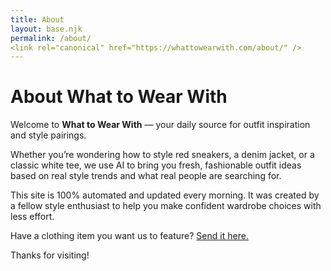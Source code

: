 ```yaml
---
title: About
layout: base.njk
permalink: /about/
<link rel="canonical" href="https://whattowearwith.com/about/" />
---
```


# About What to Wear With

Welcome to **What to Wear With** — your daily source for outfit inspiration and style pairings.

Whether you’re wondering how to style red sneakers, a denim jacket, or a classic white tee, we use AI to bring you fresh, fashionable outfit ideas based on real style trends and what real people are searching for.

This site is 100% automated and updated every morning. It was created by a fellow style enthusiast to help you make confident wardrobe choices with less effort.

Have a clothing item you want us to feature? [Send it here.](https://tally.so/r/waoo0b)

Thanks for visiting!
